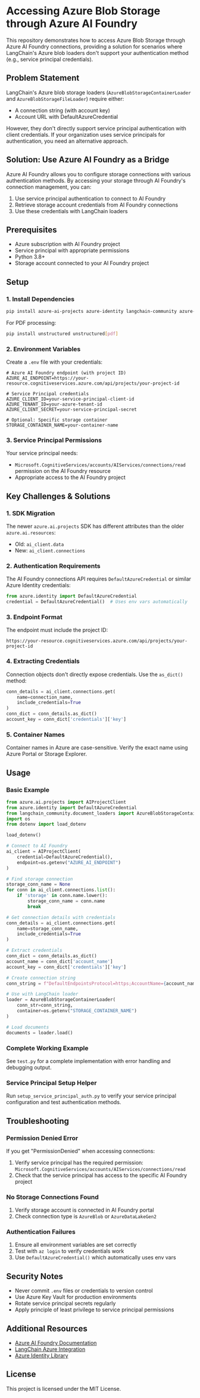 # Accessing Azure Blob Storage through Azure AI Foundry

This repository demonstrates how to access Azure Blob Storage through Azure AI Foundry connections, providing a solution for scenarios where LangChain's Azure blob loaders don't support your authentication method (e.g., service principal credentials).

## Problem Statement

LangChain's Azure blob storage loaders (`AzureBlobStorageContainerLoader` and `AzureBlobStorageFileLoader`) require either:
- A connection string (with account key)
- Account URL with DefaultAzureCredential

However, they don't directly support service principal authentication with client credentials. If your organization uses service principals for authentication, you need an alternative approach.

## Solution: Use Azure AI Foundry as a Bridge

Azure AI Foundry allows you to configure storage connections with various authentication methods. By accessing your storage through AI Foundry's connection management, you can:

1. Use service principal authentication to connect to AI Foundry
2. Retrieve storage account credentials from AI Foundry connections
3. Use these credentials with LangChain loaders

## Prerequisites

- Azure subscription with AI Foundry project
- Service principal with appropriate permissions
- Python 3.8+
- Storage account connected to your AI Foundry project

## Setup

### 1. Install Dependencies

```bash
pip install azure-ai-projects azure-identity langchain-community azure-storage-blob python-dotenv
```

For PDF processing:
```bash
pip install unstructured unstructured[pdf]
```

### 2. Environment Variables

Create a `.env` file with your credentials:

```env
# Azure AI Foundry endpoint (with project ID)
AZURE_AI_ENDPOINT=https://your-resource.cognitiveservices.azure.com/api/projects/your-project-id

# Service Principal credentials
AZURE_CLIENT_ID=your-service-principal-client-id
AZURE_TENANT_ID=your-azure-tenant-id
AZURE_CLIENT_SECRET=your-service-principal-secret

# Optional: Specific storage container
STORAGE_CONTAINER_NAME=your-container-name
```

### 3. Service Principal Permissions

Your service principal needs:
- `Microsoft.CognitiveServices/accounts/AIServices/connections/read` permission on the AI Foundry resource
- Appropriate access to the AI Foundry project

## Key Challenges & Solutions

### 1. SDK Migration
The newer `azure.ai.projects` SDK has different attributes than the older `azure.ai.resources`:
- Old: `ai_client.data`
- New: `ai_client.connections`

### 2. Authentication Requirements
The AI Foundry connections API requires `DefaultAzureCredential` or similar Azure Identity credentials:
```python
from azure.identity import DefaultAzureCredential
credential = DefaultAzureCredential()  # Uses env vars automatically
```

### 3. Endpoint Format
The endpoint must include the project ID:
```
https://your-resource.cognitiveservices.azure.com/api/projects/your-project-id
```

### 4. Extracting Credentials
Connection objects don't directly expose credentials. Use the `as_dict()` method:
```python
conn_details = ai_client.connections.get(
    name=connection_name,
    include_credentials=True
)
conn_dict = conn_details.as_dict()
account_key = conn_dict['credentials']['key']
```

### 5. Container Names
Container names in Azure are case-sensitive. Verify the exact name using Azure Portal or Storage Explorer.

## Usage

### Basic Example

```python
from azure.ai.projects import AIProjectClient
from azure.identity import DefaultAzureCredential
from langchain_community.document_loaders import AzureBlobStorageContainerLoader
import os
from dotenv import load_dotenv

load_dotenv()

# Connect to AI Foundry
ai_client = AIProjectClient(
    credential=DefaultAzureCredential(),
    endpoint=os.getenv("AZURE_AI_ENDPOINT")
)

# Find storage connection
storage_conn_name = None
for conn in ai_client.connections.list():
    if 'storage' in conn.name.lower():
        storage_conn_name = conn.name
        break

# Get connection details with credentials
conn_details = ai_client.connections.get(
    name=storage_conn_name,
    include_credentials=True
)

# Extract credentials
conn_dict = conn_details.as_dict()
account_name = conn_dict['account_name']
account_key = conn_dict['credentials']['key']

# Create connection string
conn_string = f"DefaultEndpointsProtocol=https;AccountName={account_name};AccountKey={account_key};EndpointSuffix=core.windows.net"

# Use with LangChain loader
loader = AzureBlobStorageContainerLoader(
    conn_str=conn_string,
    container=os.getenv("STORAGE_CONTAINER_NAME")
)

# Load documents
documents = loader.load()
```

### Complete Working Example

See `test.py` for a complete implementation with error handling and debugging output.

### Service Principal Setup Helper

Run `setup_service_principal_auth.py` to verify your service principal configuration and test authentication methods.

## Troubleshooting

### Permission Denied Error
If you get "PermissionDenied" when accessing connections:
1. Verify service principal has the required permission: `Microsoft.CognitiveServices/accounts/AIServices/connections/read`
2. Check that the service principal has access to the specific AI Foundry project

### No Storage Connections Found
1. Verify storage account is connected in AI Foundry portal
2. Check connection type is `AzureBlob` or `AzureDataLakeGen2`

### Authentication Failures
1. Ensure all environment variables are set correctly
2. Test with `az login` to verify credentials work
3. Use `DefaultAzureCredential()` which automatically uses env vars

## Security Notes

- Never commit `.env` files or credentials to version control
- Use Azure Key Vault for production environments
- Rotate service principal secrets regularly
- Apply principle of least privilege to service principal permissions

## Additional Resources

- [Azure AI Foundry Documentation](https://docs.microsoft.com/azure/ai-services/)
- [LangChain Azure Integration](https://python.langchain.com/docs/integrations/document_loaders/azure_blob_storage)
- [Azure Identity Library](https://docs.microsoft.com/python/api/azure-identity/)

## License

This project is licensed under the MIT License.